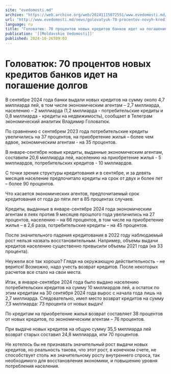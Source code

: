```yaml
---
site: "evedomosti.md"
archive: "https://web.archive.org/web/20241115072551/www.evedomosti.md/news/golovatyuk-70-procentov-novyh-kreditov-bankov-idet-na-pogash"
url: "http://www.evedomosti.md/news/golovatyuk-70-procentov-novyh-kreditov-bankov-idet-na-pogash"
language: ru
title: "Головатюк: 70 процентов новых кредитов банков идет на погашение долгов"
publication: '[[Moldavskie Vedomosti]]'
published: 2024-10-26T09:03
---
```


# Головатюк: 70 процентов новых кредитов банков идет на погашение долгов

В сентябре 2024 года банки выдали новых кредитов на сумму около 4,7 миллиарда лей, в том числе экономическим агентам – 2,7 миллиарда, населению – 2 миллиарда (1,2 миллиарда - потребительские кредиты и 0,8 миллиарда - кредиты на недвижимость), сообщает в Телеграм экономический аналитик Владимир Головатюк.

По сравнению с сентябрем 2023 года потребительские кредиты увеличились на 37 процентов, на приобретение жилья – более чем вдвое, экономическим агентам - на 35 процентов.

В январе-сентябре новые кредиты, выданные экономическим агентам, составили 20,6 миллиарда лей, населению на приобретение жилья - 5 миллиардов, потребительских кредитов - 10 миллиардов.

С точки зрения структуры кредитования и в сентябре, и за девять месяцев население предпочитало кредиты на срок от двух и более лет – более 90 процентов.

Что касается экономических агентов, предпочитаемый срок кредитования от года до пяти лет в 85 процентах случаев.

Кредиты, выданные в январе-сентябре 2024 года экономическим агентам в леях против 9 месяцев прошлого года увеличились на 27 процентов, населению – на 66 процентов, в том числе на приобретение жилья – в 2,6 раза, потребительские кредиты – на 45 процентов.

После значительного падения кредитования в 2022 году наблюдаемый рост нельзя назвать восстановительным. Например, объемы выдачи кредитов населению существенно превысили объемы 2021 года (на 33 процента).

Неужели все так хорошо? Глядя на окружающую действительность - не верится! Возможно, надо учесть возврат кредитов. После некоторых расчетов все стало на свои места.

Итак, в январе-сентябре 2024 года было выдано населению потребительских кредитов на сумму 10 миллиардов лей, а остаток по этим кредитам на 30 сентября 2024 года вырос с начала года лишь на 2,7 миллиарда. Следовательно, имел место возврат кредитов на сумму 7,3 миллиарда: 73 процента от новых выдач!

По кредитам на приобретение жилья возврат составляет 38 процентов от новых кредитов, по экономическим агентам – 76 процентов.

При выдаче новых кредитов на общую сумму 35,5 миллиарда лей возврат старых составил 24,8 миллиарда, или 70 процентов.

Не хотелось бы не признавать значительный рост выдачи новых кредитов, но реальность такова, что этот рост, в конечном счете, не способствует столь же значительному росту внутреннего спроса, так необходимого для восстановления экономики, и повышению уровня потребления населения.